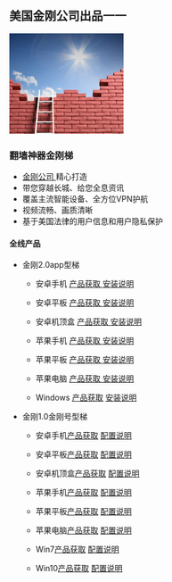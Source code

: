 ## 美国金刚公司出品一一

![image](l-w-s-athird.png)

### 翻墙神器金刚梯

- [ 金刚公司 ](https://a2zitpro.github.io/web/金刚公司)精心打造 
- 带您穿越长城、给您全息资讯
- 覆盖主流智能设备、全方位VPN护航
- 视频流畅、画质清晰
- 基于美国法律的用户信息和用户隐私保护

#### 全线产品
- 金刚2.0app型梯
  - 安卓手机   [  产品获取 ]()[ 安装说明 ]()
  - 安卓平板   [  产品获取 ]()[ 安装说明 ]()
  - 安卓机顶盒 [产品获取 ]()[ 安装说明 ]()

  - 苹果手机 [ 产品获取 ]() [ 安装说明 ]()
  - 苹果平板 [ 产品获取 ]() [ 安装说明 ]()
  - 苹果电脑 [ 产品获取 ]() [ 安装说明 ]()

  - Windows [产品获取]() [安装说明]()

- 金刚1.0金刚号型梯

  - 安卓手机[产品获取]() [配置说明]()
  - 安卓平板[产品获取]() [配置说明]()
  - 安卓机顶盒[产品获取]() [配置说明]()

  - 苹果手机[产品获取]() [配置说明]()
  - 苹果平板[产品获取]() [配置说明]()
  - 苹果电脑[产品获取]() [配置说明]()

  - Win7[产品获取]() [配置说明]()
  - Win10[产品获取]() [配置说明]()

